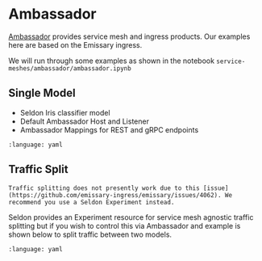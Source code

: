 # Ambassador

[Ambassador](https://www.getambassador.io/) provides service mesh and ingress products. Our examples here are based on the Emissary ingress.

We will run through some examples as shown in the notebook `service-meshes/ambassador/ambassador.ipynb`

## Single Model

 * Seldon Iris classifier model
 * Default Ambassador Host and Listener
 * Ambassador Mappings for REST and gRPC endpoints

```{literalinclude} ../../../../../../service-meshes/ambassador/static/single-model.yaml 
:language: yaml
```

## Traffic Split

```{warning}
Traffic splitting does not presently work due to this [issue](https://github.com/emissary-ingress/emissary/issues/4062). We recommend you use a Seldon Experiment instead.
```

Seldon provides an Experiment resource for service mesh agnostic traffic splitting but if you wish to control this via Ambassador and example is shown below to split traffic between two models.

```{literalinclude} ../../../../../../service-meshes/ambassador/static/traffic-split.yaml 
:language: yaml
```



```{include} ../../../../../../service-meshes/ambassador/README.md
```

